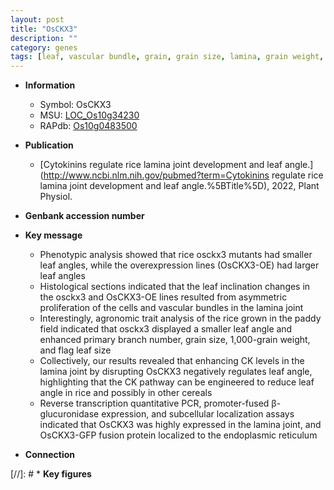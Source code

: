 ```yaml
---
layout: post
title: "OsCKX3"
description: ""
category: genes
tags: [leaf, vascular bundle, grain, grain size, lamina, grain weight, leaf angle, lamina joint, leaf size]
---
```


* **Information**  
    + Symbol: OsCKX3  
    + MSU: [LOC_Os10g34230](http://rice.uga.edu/cgi-bin/ORF_infopage.cgi?orf=LOC_Os10g34230)  
    + RAPdb: [Os10g0483500](http://rapdb.dna.affrc.go.jp/viewer/gbrowse_details/irgsp1?name=Os10g0483500)  

* **Publication**  
    + [Cytokinins regulate rice lamina joint development and leaf angle.](http://www.ncbi.nlm.nih.gov/pubmed?term=Cytokinins regulate rice lamina joint development and leaf angle.%5BTitle%5D), 2022, Plant Physiol.

* **Genbank accession number**  

* **Key message**  
    + Phenotypic analysis showed that rice osckx3 mutants had smaller leaf angles, while the overexpression lines (OsCKX3-OE) had larger leaf angles
    + Histological sections indicated that the leaf inclination changes in the osckx3 and OsCKX3-OE lines resulted from asymmetric proliferation of the cells and vascular bundles in the lamina joint
    + Interestingly, agronomic trait analysis of the rice grown in the paddy field indicated that osckx3 displayed a smaller leaf angle and enhanced primary branch number, grain size, 1,000-grain weight, and flag leaf size
    + Collectively, our results revealed that enhancing CK levels in the lamina joint by disrupting OsCKX3 negatively regulates leaf angle, highlighting that the CK pathway can be engineered to reduce leaf angle in rice and possibly in other cereals
    + Reverse transcription quantitative PCR, promoter-fused β-glucuronidase expression, and subcellular localization assays indicated that OsCKX3 was highly expressed in the lamina joint, and OsCKX3-GFP fusion protein localized to the endoplasmic reticulum

* **Connection**  

[//]: # * **Key figures**  


